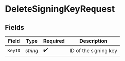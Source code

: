 # DeleteSigningKeyRequest


## Fields

| Field                 | Type                  | Required              | Description           |
| --------------------- | --------------------- | --------------------- | --------------------- |
| `KeyID`               | *string*              | :heavy_check_mark:    | ID of the signing key |